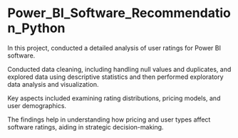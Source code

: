 # Power_BI_Software_Recommendation_Python

  In this project,  conducted a detailed analysis of user ratings for Power BI software. 

  Conducted data cleaning, including handling null values and duplicates, and explored data using descriptive statistics and then performed exploratory data analysis and visualization.
 
  Key aspects included examining rating distributions, pricing models, and user demographics. 
 
  The findings help in understanding how pricing and user types affect software ratings, aiding in strategic decision-making.
 
